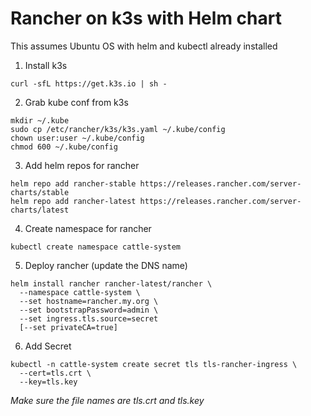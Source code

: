 # Rancher on k3s with Helm chart
This assumes Ubuntu OS with helm and kubectl already installed

1. Install k3s
```
curl -sfL https://get.k3s.io | sh -
```

2. Grab kube conf from k3s
```
mkdir ~/.kube
sudo cp /etc/rancher/k3s/k3s.yaml ~/.kube/config
chown user:user ~/.kube/config
chmod 600 ~/.kube/config
```

3. Add helm repos for rancher
```
helm repo add rancher-stable https://releases.rancher.com/server-charts/stable
helm repo add rancher-latest https://releases.rancher.com/server-charts/latest
```

4. Create namespace for rancher
```
kubectl create namespace cattle-system
```

5. Deploy rancher (update the DNS name)
```
helm install rancher rancher-latest/rancher \
  --namespace cattle-system \
  --set hostname=rancher.my.org \
  --set bootstrapPassword=admin \
  --set ingress.tls.source=secret
  [--set privateCA=true]
```

6. Add Secret
```
kubectl -n cattle-system create secret tls tls-rancher-ingress \
  --cert=tls.crt \
  --key=tls.key
```
_Make sure the file names are tls.crt and tls.key_
